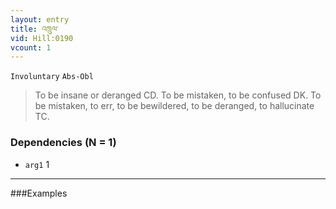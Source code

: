 ```yaml
---
layout: entry
title: འཁྲུལ་
vid: Hill:0190
vcount: 1
---
```

`Involuntary` `Abs-Obl`
> To be insane or deranged CD\.
 To be mistaken, to be confused DK\.
 To be mistaken, to err, to be bewildered, to be deranged, to hallucinate TC\.

### Dependencies (N = 1)
* `arg1` 1

---

###Examples



